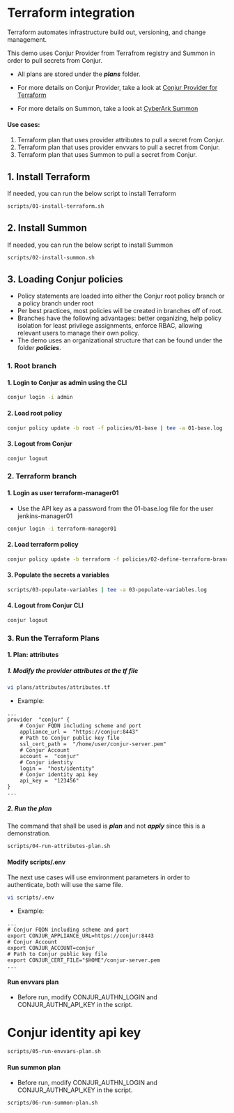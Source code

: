 # Terraform integration

Terraform automates infrastructure build out, versioning, and change management. 

This demo uses Conjur Provider from Terrafrom registry and Summon in order to pull secrets from Conjur.

- All plans are stored under the ***plans*** folder.

- For more details on Conjur Provider, take a look at [Conjur Provider for Terraform](https://registry.terraform.io/providers/cyberark/conjur/latest/docs)

- For more details on Summon, take a look at [CyberArk Summon](https://cyberark.github.io/summon/)

#### Use cases:
1. Terraform plan that uses provider attributes to pull a secret from Conjur.
2. Terraform plan that uses provider envvars to pull a secret from Conjur.
3. Terraform plan that uses Summon to pull a secret from Conjur.

## 1. Install Terraform
If needed, you can run the below script to install Terraform
```bash
scripts/01-install-terraform.sh
```

## 2. Install Summon
If needed, you can run the below script to install Summon
```bash
scripts/02-install-summon.sh
```

## 3. Loading Conjur policies
- Policy statements are loaded into either the Conjur  root policy branch or a policy branch under root
- Per best practices, most policies will be created in branches off of root. 
- Branches have the following advantages: better organizing, help policy isolation for least privilege assignments, enforce RBAC, allowing relevant users to manage their own policy.
- The demo uses an organizational structure that can be found under the folder ***policies***.
### 1. Root branch
#### 1. Login to Conjur as admin using the CLI
```bash
conjur login -i admin
```
#### 2. Load root policy
```bash
conjur policy update -b root -f policies/01-base | tee -a 01-base.log
```
#### 3. Logout from Conjur
```Bash
conjur logout
```
### 2. Terraform branch
#### 1. Login as user terraform-manager01
- Use the API key as a password from the 01-base.log file for the user jenkins-manager01
```bash
conjur login -i terraform-manager01
```
#### 2. Load terraform policy
```bash
conjur policy update -b terraform -f policies/02-define-terraform-branch.yml | tee -a 02-define-terraform-branch.log
```
#### 3. Populate the secrets a variables
```Bash
scripts/03-populate-variables | tee -a 03-populate-variables.log
```
#### 4. Logout from Conjur CLI
```Bash
conjur logout
```
### 3. Run the Terraform Plans
#### 1. Plan: attributes
##### 1. Modify the provider attributes at the tf file 
```bash
vi plans/attributes/attributes.tf
```
- Example:
```properties
...
provider  "conjur" {
	# Conjur FQDN including scheme and port
	appliance_url =  "https://conjur:8443"
	# Path to Conjur public key file
	ssl_cert_path =  "/home/user/conjur-server.pem"
	# Conjur Account
	account =  "conjur"
	# Conjur identity
	login =  "host/identity"
	# Conjur identity api key
	api_key =  "123456"
}
...
```
##### 2. Run the plan
The command that shall be used is ***plan*** and not ***apply*** since this is a demonstration.
```bash
scripts/04-run-attributes-plan.sh
```
#### Modify scripts/.env
The next use cases will use environment parameters in order to authenticate, both will use the same file.
```bash
vi scripts/.env
```
- Example:
```properties
...
# Conjur FQDN including scheme and port
export CONJUR_APPLIANCE_URL=https://conjur:8443
# Conjur Account
export CONJUR_ACCOUNT=conjur
# Path to Conjur public key file
export CONJUR_CERT_FILE="$HOME"/conjur-server.pem
...
```
#### Run envvars plan
- Before run, modify CONJUR_AUTHN_LOGIN and CONJUR_AUTHN_API_KEY in the script.
# Conjur identity api key
```bash
scripts/05-run-envvars-plan.sh
```
#### Run summon plan
- Before run, modify CONJUR_AUTHN_LOGIN and CONJUR_AUTHN_API_KEY in the script.
```bash
scripts/06-run-summon-plan.sh
```
